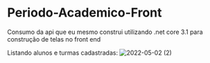 # Periodo-Academico-Front
Consumo da api que eu mesmo construi utilizando .net core 3.1 para construção de  telas no front end 

Listando alunos e turmas cadastradas: 
![2022-05-02 (2)](https://user-images.githubusercontent.com/72171380/166181330-2ff54875-cad8-4522-86b6-d4485e86132d.png)
